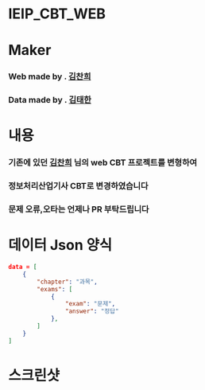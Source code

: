 # IEIP_CBT_WEB
# Maker
### Web made by . [김찬희](https://github.com/rudnfcks) <br>
### Data made by . [김태한](https://github.com/Gaeduck-0908)

# 내용
### 기존에 있던 [김찬희](https://github.com/rudnfcks/CBT_to_Web) 님의 web CBT 프로젝트를 변형하여<br>
### 정보처리산업기사 CBT로 변경하였습니다<br>
### 문제 오류,오타는 언제나 PR 부탁드립니다<br>

# 데이터 Json 양식
```json
data = [
    {
        "chapter": "과목",
        "exams": [
            {
                "exam": "문제",
                "answer": "정답"
            },
        ]
    }
]
```

# 스크린샷
